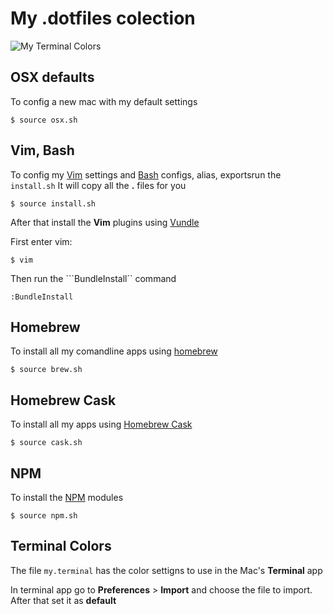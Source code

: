 # My .dotfiles colection

![My Terminal Colors](http://i.imgur.com/YcLgdoG.png)


## OSX defaults

To config a new mac with my default settings

```
$ source osx.sh
```


## Vim, Bash

To config my [Vim](http://www.vim.org/) settings and [Bash](http://en.wikipedia.org/wiki/Bash_(Unix_shell)) configs, alias, exportsrun the ```install.sh```
It will copy all the **.** files for you

```
$ source install.sh
```

After that install the **Vim** plugins using [Vundle](https://github.com/gmarik/Vundle.vim)

First enter vim:

```
$ vim
```

Then run the ```BundleInstall`` command

```
:BundleInstall
```


## Homebrew

To install all my comandline apps using [homebrew](http://brew.sh/)

```
$ source brew.sh
```


## Homebrew Cask

To install all my apps using [Homebrew Cask](http://caskroom.io/)

```
$ source cask.sh
```


## NPM

To install the [NPM](http://npmjs.com) modules

```
$ source npm.sh
```


## Terminal Colors

The file ```my.terminal``` has the color settigns to use in the Mac's **Terminal** app

In terminal app go to **Preferences** > **Import** and choose the file to import. After that set it as **default**

